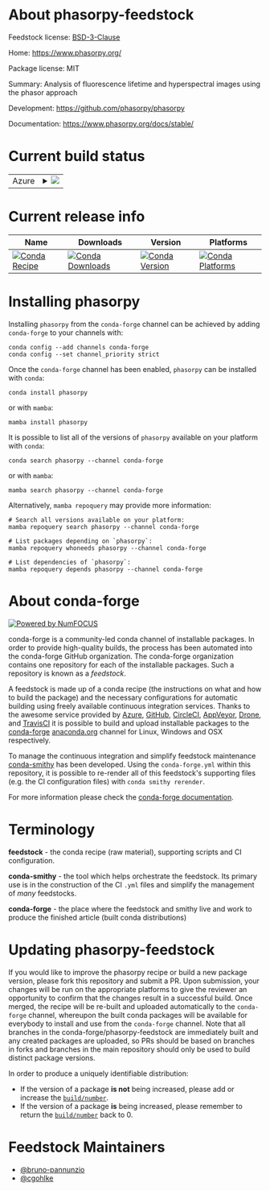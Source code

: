About phasorpy-feedstock
========================

Feedstock license: [BSD-3-Clause](https://github.com/conda-forge/phasorpy-feedstock/blob/main/LICENSE.txt)

Home: https://www.phasorpy.org/

Package license: MIT

Summary: Analysis of fluorescence lifetime and hyperspectral images using the phasor approach

Development: https://github.com/phasorpy/phasorpy

Documentation: https://www.phasorpy.org/docs/stable/

Current build status
====================


<table>
    
  <tr>
    <td>Azure</td>
    <td>
      <details>
        <summary>
          <a href="https://dev.azure.com/conda-forge/feedstock-builds/_build/latest?definitionId=24582&branchName=main">
            <img src="https://dev.azure.com/conda-forge/feedstock-builds/_apis/build/status/phasorpy-feedstock?branchName=main">
          </a>
        </summary>
        <table>
          <thead><tr><th>Variant</th><th>Status</th></tr></thead>
          <tbody><tr>
              <td>linux_64_python3.11.____cpython</td>
              <td>
                <a href="https://dev.azure.com/conda-forge/feedstock-builds/_build/latest?definitionId=24582&branchName=main">
                  <img src="https://dev.azure.com/conda-forge/feedstock-builds/_apis/build/status/phasorpy-feedstock?branchName=main&jobName=linux&configuration=linux%20linux_64_python3.11.____cpython" alt="variant">
                </a>
              </td>
            </tr><tr>
              <td>linux_64_python3.12.____cpython</td>
              <td>
                <a href="https://dev.azure.com/conda-forge/feedstock-builds/_build/latest?definitionId=24582&branchName=main">
                  <img src="https://dev.azure.com/conda-forge/feedstock-builds/_apis/build/status/phasorpy-feedstock?branchName=main&jobName=linux&configuration=linux%20linux_64_python3.12.____cpython" alt="variant">
                </a>
              </td>
            </tr><tr>
              <td>linux_64_python3.13.____cp313</td>
              <td>
                <a href="https://dev.azure.com/conda-forge/feedstock-builds/_build/latest?definitionId=24582&branchName=main">
                  <img src="https://dev.azure.com/conda-forge/feedstock-builds/_apis/build/status/phasorpy-feedstock?branchName=main&jobName=linux&configuration=linux%20linux_64_python3.13.____cp313" alt="variant">
                </a>
              </td>
            </tr><tr>
              <td>osx_64_python3.11.____cpython</td>
              <td>
                <a href="https://dev.azure.com/conda-forge/feedstock-builds/_build/latest?definitionId=24582&branchName=main">
                  <img src="https://dev.azure.com/conda-forge/feedstock-builds/_apis/build/status/phasorpy-feedstock?branchName=main&jobName=osx&configuration=osx%20osx_64_python3.11.____cpython" alt="variant">
                </a>
              </td>
            </tr><tr>
              <td>osx_64_python3.12.____cpython</td>
              <td>
                <a href="https://dev.azure.com/conda-forge/feedstock-builds/_build/latest?definitionId=24582&branchName=main">
                  <img src="https://dev.azure.com/conda-forge/feedstock-builds/_apis/build/status/phasorpy-feedstock?branchName=main&jobName=osx&configuration=osx%20osx_64_python3.12.____cpython" alt="variant">
                </a>
              </td>
            </tr><tr>
              <td>osx_64_python3.13.____cp313</td>
              <td>
                <a href="https://dev.azure.com/conda-forge/feedstock-builds/_build/latest?definitionId=24582&branchName=main">
                  <img src="https://dev.azure.com/conda-forge/feedstock-builds/_apis/build/status/phasorpy-feedstock?branchName=main&jobName=osx&configuration=osx%20osx_64_python3.13.____cp313" alt="variant">
                </a>
              </td>
            </tr><tr>
              <td>win_64_python3.11.____cpython</td>
              <td>
                <a href="https://dev.azure.com/conda-forge/feedstock-builds/_build/latest?definitionId=24582&branchName=main">
                  <img src="https://dev.azure.com/conda-forge/feedstock-builds/_apis/build/status/phasorpy-feedstock?branchName=main&jobName=win&configuration=win%20win_64_python3.11.____cpython" alt="variant">
                </a>
              </td>
            </tr><tr>
              <td>win_64_python3.12.____cpython</td>
              <td>
                <a href="https://dev.azure.com/conda-forge/feedstock-builds/_build/latest?definitionId=24582&branchName=main">
                  <img src="https://dev.azure.com/conda-forge/feedstock-builds/_apis/build/status/phasorpy-feedstock?branchName=main&jobName=win&configuration=win%20win_64_python3.12.____cpython" alt="variant">
                </a>
              </td>
            </tr><tr>
              <td>win_64_python3.13.____cp313</td>
              <td>
                <a href="https://dev.azure.com/conda-forge/feedstock-builds/_build/latest?definitionId=24582&branchName=main">
                  <img src="https://dev.azure.com/conda-forge/feedstock-builds/_apis/build/status/phasorpy-feedstock?branchName=main&jobName=win&configuration=win%20win_64_python3.13.____cp313" alt="variant">
                </a>
              </td>
            </tr>
          </tbody>
        </table>
      </details>
    </td>
  </tr>
</table>

Current release info
====================

| Name | Downloads | Version | Platforms |
| --- | --- | --- | --- |
| [![Conda Recipe](https://img.shields.io/badge/recipe-phasorpy-green.svg)](https://anaconda.org/conda-forge/phasorpy) | [![Conda Downloads](https://img.shields.io/conda/dn/conda-forge/phasorpy.svg)](https://anaconda.org/conda-forge/phasorpy) | [![Conda Version](https://img.shields.io/conda/vn/conda-forge/phasorpy.svg)](https://anaconda.org/conda-forge/phasorpy) | [![Conda Platforms](https://img.shields.io/conda/pn/conda-forge/phasorpy.svg)](https://anaconda.org/conda-forge/phasorpy) |

Installing phasorpy
===================

Installing `phasorpy` from the `conda-forge` channel can be achieved by adding `conda-forge` to your channels with:

```
conda config --add channels conda-forge
conda config --set channel_priority strict
```

Once the `conda-forge` channel has been enabled, `phasorpy` can be installed with `conda`:

```
conda install phasorpy
```

or with `mamba`:

```
mamba install phasorpy
```

It is possible to list all of the versions of `phasorpy` available on your platform with `conda`:

```
conda search phasorpy --channel conda-forge
```

or with `mamba`:

```
mamba search phasorpy --channel conda-forge
```

Alternatively, `mamba repoquery` may provide more information:

```
# Search all versions available on your platform:
mamba repoquery search phasorpy --channel conda-forge

# List packages depending on `phasorpy`:
mamba repoquery whoneeds phasorpy --channel conda-forge

# List dependencies of `phasorpy`:
mamba repoquery depends phasorpy --channel conda-forge
```


About conda-forge
=================

[![Powered by
NumFOCUS](https://img.shields.io/badge/powered%20by-NumFOCUS-orange.svg?style=flat&colorA=E1523D&colorB=007D8A)](https://numfocus.org)

conda-forge is a community-led conda channel of installable packages.
In order to provide high-quality builds, the process has been automated into the
conda-forge GitHub organization. The conda-forge organization contains one repository
for each of the installable packages. Such a repository is known as a *feedstock*.

A feedstock is made up of a conda recipe (the instructions on what and how to build
the package) and the necessary configurations for automatic building using freely
available continuous integration services. Thanks to the awesome service provided by
[Azure](https://azure.microsoft.com/en-us/services/devops/), [GitHub](https://github.com/),
[CircleCI](https://circleci.com/), [AppVeyor](https://www.appveyor.com/),
[Drone](https://cloud.drone.io/welcome), and [TravisCI](https://travis-ci.com/)
it is possible to build and upload installable packages to the
[conda-forge](https://anaconda.org/conda-forge) [anaconda.org](https://anaconda.org/)
channel for Linux, Windows and OSX respectively.

To manage the continuous integration and simplify feedstock maintenance
[conda-smithy](https://github.com/conda-forge/conda-smithy) has been developed.
Using the ``conda-forge.yml`` within this repository, it is possible to re-render all of
this feedstock's supporting files (e.g. the CI configuration files) with ``conda smithy rerender``.

For more information please check the [conda-forge documentation](https://conda-forge.org/docs/).

Terminology
===========

**feedstock** - the conda recipe (raw material), supporting scripts and CI configuration.

**conda-smithy** - the tool which helps orchestrate the feedstock.
                   Its primary use is in the construction of the CI ``.yml`` files
                   and simplify the management of *many* feedstocks.

**conda-forge** - the place where the feedstock and smithy live and work to
                  produce the finished article (built conda distributions)


Updating phasorpy-feedstock
===========================

If you would like to improve the phasorpy recipe or build a new
package version, please fork this repository and submit a PR. Upon submission,
your changes will be run on the appropriate platforms to give the reviewer an
opportunity to confirm that the changes result in a successful build. Once
merged, the recipe will be re-built and uploaded automatically to the
`conda-forge` channel, whereupon the built conda packages will be available for
everybody to install and use from the `conda-forge` channel.
Note that all branches in the conda-forge/phasorpy-feedstock are
immediately built and any created packages are uploaded, so PRs should be based
on branches in forks and branches in the main repository should only be used to
build distinct package versions.

In order to produce a uniquely identifiable distribution:
 * If the version of a package **is not** being increased, please add or increase
   the [``build/number``](https://docs.conda.io/projects/conda-build/en/latest/resources/define-metadata.html#build-number-and-string).
 * If the version of a package **is** being increased, please remember to return
   the [``build/number``](https://docs.conda.io/projects/conda-build/en/latest/resources/define-metadata.html#build-number-and-string)
   back to 0.

Feedstock Maintainers
=====================

* [@bruno-pannunzio](https://github.com/bruno-pannunzio/)
* [@cgohlke](https://github.com/cgohlke/)

